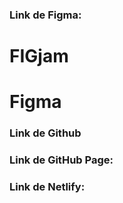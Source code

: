 ### Link de Figma:

# FIGjam 

# Figma



### Link de Github


### Link de GitHub Page:



### Link de Netlify: 
